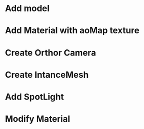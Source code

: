 # Add model
# Add Material with aoMap texture
# Create Orthor Camera
# Create IntanceMesh
# Add SpotLight
# Modify Material